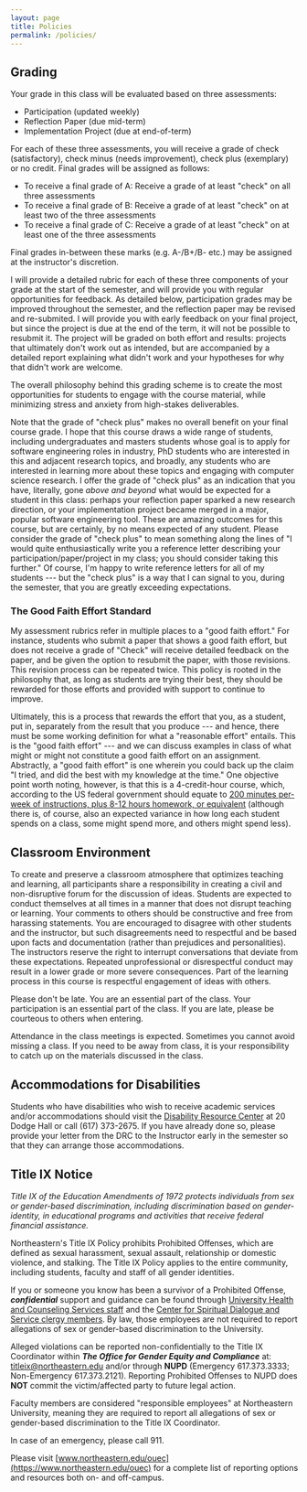 ```yaml
---
layout: page
title: Policies
permalink: /policies/
---
```

## Grading
Your grade in this class will be evaluated based on three assessments:
* Participation (updated weekly)
* Reflection Paper (due mid-term)
* Implementation Project (due at end-of-term)

For each of these three assessments, you will receive a grade of check (satisfactory), check minus (needs improvement), check plus (exemplary) or no credit. Final grades will be assigned as follows:

* To receive a final grade of A: Receive a grade of at least "check" on all three assessments
* To receive a final grade of B: Receive a grade of at least "check" on at least two of the three assessments
* To receive a final grade of C: Receive a grade of at least "check" on at least one of the three assessments

Final grades in-between these marks (e.g. A-/B+/B- etc.) may be assigned at the instructor's discretion.

I will provide a detailed rubric for each of these three components of your grade at the start of the semester, and will provide you with regular opportunities for feedback. As detailed below, participation grades may be improved throughout the semester, and the reflection paper may be revised and re-submited. I will provide you with early feedback on your final project, but since the project is due at the end of the term, it will not be possible to resubmit it. The project will be graded on both effort and results: projects that ultimately don't work out as intended, but are accompanied by a detailed report explaining what didn't work and your hypotheses for why that didn't work are welcome.

The overall philosophy behind this grading scheme is to create the most opportunities for students to engage with the course material, while minimizing stress and anxiety from high-stakes deliverables.

Note that the grade of "check plus" makes no overall benefit on your final course grade. I hope that this course draws a wide range of students, including undergraduates and masters students whose goal is to apply for software engineering roles in industry, PhD students who are interested in this and adjacent research topics, and broadly, any students who are interested in learning more about these topics and engaging with computer science research. I offer the grade of "check plus" as an indication that you have, literally, gone  *above and beyond* what would be expected for a student in this class: perhaps your reflection paper sparked a new research direction, or your implementation project became merged in a major, popular software engineering tool. These are amazing outcomes for this course, but are certainly, by no means expected of any student. Please consider the grade of "check plus" to mean something along the lines of "I would quite enthusiastically write you a reference letter describing your participation/paper/project in my class; you should consider taking this further." Of course, I'm happy to write reference letters for all of my students --- but the "check plus" is a way that I can signal to you, during the semester, that you are greatly exceeding expectations. 

### The Good Faith Effort Standard
My assessment rubrics refer in multiple places to a "good faith effort." For instance, students who submit a paper that shows a good faith effort, but does not receive a grade of "Check" will receive detailed feedback on the paper, and be given the option to resubmit the paper, with those revisions. This revision process can be repeated twice. This policy is rooted in the philosophy that, as long as students are trying their best, they should be rewarded for those efforts and provided with support to continue to improve. 

Ultimately, this is a process that rewards the effort that you, as a student, put in, separately from the result that you produce --- and hence, there must be some working definition for what a "reasonable effort" entails.
This is the "good faith effort" --- and we can discuss examples in class of what might or might not constitute a good faith effort on an assignment.
Abstractly, a "good faith effort" is one wherein you could back up the claim "I tried, and did the best with my knowledge at the time."
One objective point worth noting, however, is that this is a 4-credit-hour course, which, according to the US federal government should equate to [200 minutes per-week of instructions, plus 8-12 hours homework, or equivalent](http://catalog.northeastern.edu/graduate/academic-policies-procedures/course-credit-guidelines/) (although there is, of course, also an expected variance in how long each student spends on a class, some might spend more, and others might spend less). 

## Classroom Environment

To create and preserve a classroom atmosphere that optimizes teaching and learning, all participants share a responsibility in creating a civil and non-disruptive forum for the discussion of ideas. Students are expected to conduct themselves at all times in a manner that does not disrupt teaching or learning. Your comments to others should be constructive and free from harassing statements. You are encouraged to disagree with other students and the instructor, but such disagreements need to respectful and be based upon facts and documentation (rather than prejudices and personalities). The instructors reserve the right to interrupt conversations that deviate from these expectations. Repeated unprofessional or disrespectful conduct may result in a lower grade or more severe consequences. Part of the learning process in this course is respectful engagement of ideas with others.

Please don't be late. You are an essential part of the class. Your participation is an essential part of the class. If you are late, please be courteous to others when entering.

Attendance in the class meetings is expected. Sometimes you cannot avoid missing a class. If you need to be away from class, it is your responsibility to catch up on the materials discussed in the class.

## Accommodations for Disabilities
Students who have disabilities who wish to receive academic services and/or accommodations should visit the [Disability Resource Center](http://www.northeastern.edu/drc) at 20 Dodge Hall or call (617) 373-2675. If you have already done so, please provide your letter from the DRC to the Instructor early in the semester so that they can arrange those accommodations.

## Title IX Notice
*Title IX of the Education Amendments of 1972 protects individuals from sex or gender-based discrimination, including discrimination based on gender-identity, in educational programs and activities that receive federal financial assistance.*

Northeastern's Title IX Policy prohibits Prohibited Offenses, which are defined as sexual harassment, sexual assault, relationship or domestic violence, and stalking. The Title IX Policy applies to the entire community, including students, faculty and staff of all gender identities.

If you or someone you know has been a survivor of a Prohibited Offense, ***confidential*** support and guidance can be found through [University Health and Counseling Services staff](http://www.northeastern.edu/uhcs/) and the [Center for Spiritual Dialogue and Service clergy members](http://www.northeastern.edu/spirituallife/). By law, those employees are not required to report allegations of sex or gender-based discrimination to the University.

Alleged violations can be reported non-confidentially to the Title IX Coordinator within ***The Office for Gender Equity and Compliance*** at: [titleix@northeastern.edu](mailto:titleix@northeastern.edu) and/or through **NUPD** (Emergency 617.373.3333; Non-Emergency 617.373.2121). Reporting Prohibited Offenses to NUPD does **NOT** commit the victim/affected party to future legal action.

Faculty members are considered "responsible employees" at Northeastern University, meaning they are required to report all allegations of sex or gender-based discrimination to the Title IX Coordinator.

In case of an emergency, please call 911.

Please visit [www.northeastern.edu/ouec](https://www.northeastern.edu/ouec) for a complete list of reporting options and resources both on- and off-campus.
